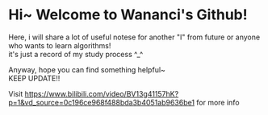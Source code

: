 # **Hi~ Welcome to Wananci's Github!**  

Here, i will share a lot of useful notese for another "I" from future or anyone who wants to learn algorithms!  
it's just a record of my study process ^_^  

Anyway, hope you can find something helpful~  
KEEP UPDATE!!

Visit <https://www.bilibili.com/video/BV13g41157hK?p=1&vd_source=0c196ce968f488bda3b4051ab9636be1> for more info
